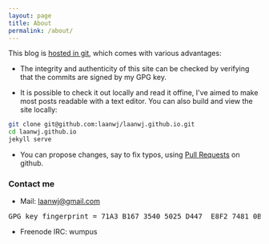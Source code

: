 ```yaml
---
layout: page
title: About
permalink: /about/
---
```


This blog is [hosted in git](https://blog.invisiblethings.org/2015/02/09/my-new-git-based-blog.html), which comes with
various advantages:

- The integrity and authenticity of this site can be checked by verifying that the commits are signed by my GPG key.

- It is possible to check it out locally and read it offine, I've aimed to make most posts readable with a text editor.
  You can also build and view the site locally:

```bash
git clone git@github.com:laanwj/laanwj.github.io.git
cd laanwj.github.io
jekyll serve
```

- You can propose changes, say to fix typos, using [Pull Requests](https://github.com/laanwj/laanwj.github.io/pulls) on
  github.

### Contact me

- Mail: [laanwj@gmail.com](mailto:laanwj@gmail.com)
<pre>
GPG key fingerprint = 71A3 B167 3540 5025 D447  E8F2 7481 0B01 2346 C9A6
</pre>
- Freenode IRC: wumpus


